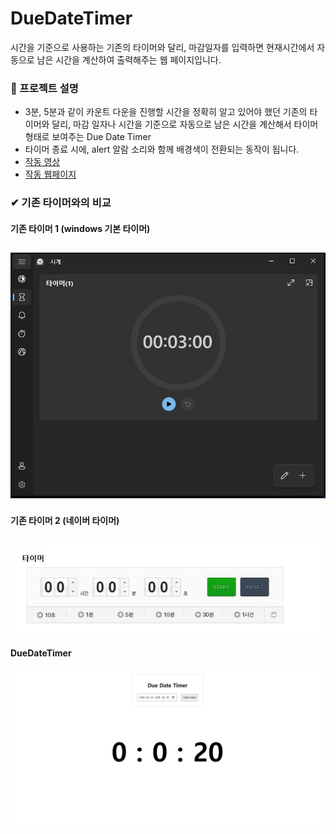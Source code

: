 # DueDateTimer
시간을 기준으로 사용하는 기존의 타이머와 달리, 마감일자를 입력하면 현재시간에서 자동으로 남은 시간을 계산하여 출력해주는 웹 페이지입니다. 

### 📌 프로젝트 설명
- 3분, 5분과 같이 카운트 다운을 진행할 시간을 정확히 알고 있어야 했던 기존의 타이머와 달리, 
마감 일자나 시간을 기준으로 자동으로 남은 시간을 계산해서 타이머 형태로 보여주는 Due Date Timer
- 타이머 종료 시에, alert 알람 소리와 함께 배경색이 전환되는 동작이 됩니다.
- [작동 영상](https://www.youtube.com/watch?v=ApEcESYl3Mc)
- [작동 웹페이지](https://duedatetimer02.netlify.app/)

### ✔ 기존 타이머와의 비교

#### 기존 타이머 1 (windows 기본 타이머)
![윈도우 기본 타이머](타이머비교사진/기존타이머1.JPG)
---
#### 기존 타이머 2 (네이버 타이머)
![네이버 기본 타이머](타이머비교사진/기존타이머2.JPG)
---
#### DueDateTimer
![DueDAteTimer](타이머비교사진/duedatetimer1.jpg)

